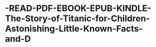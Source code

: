 # -READ-PDF-EBOOK-EPUB-KINDLE-The-Story-of-Titanic-for-Children-Astonishing-Little-Known-Facts-and-D